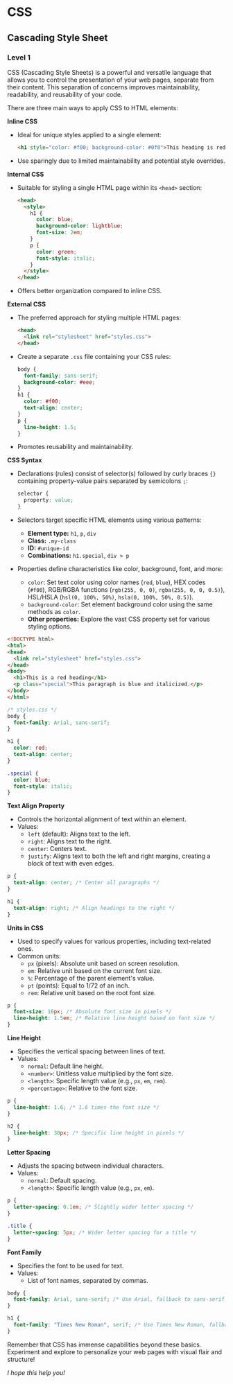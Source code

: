# CSS
## Cascading Style Sheet
### Level 1

CSS (Cascading Style Sheets) is a powerful and versatile language that allows you to control the presentation of your web pages, separate from their content. This separation of concerns improves maintainability, readability, and reusability of your code.

There are three main ways to apply CSS to HTML elements:

**Inline CSS**

- Ideal for unique styles applied to a single element:

  ```html
  <h1 style="color: #f00; background-color: #0f0">This heading is red on green!</h1>
  ```
- Use sparingly due to limited maintainability and potential style overrides.

**Internal CSS**

- Suitable for styling a single HTML page within its `<head>` section:

  ```html
  <head>
    <style>
      h1 {
        color: blue;
        background-color: lightblue;
        font-size: 2em;
      }
      p {
        color: green;
        font-style: italic;
      }
    </style>
  </head>
  ```
- Offers better organization compared to inline CSS.

**External CSS**

- The preferred approach for styling multiple HTML pages:

  ```html
  <head>
    <link rel="stylesheet" href="styles.css">
  </head>
  ```
- Create a separate `.css` file containing your CSS rules:

  ```css
  body {
    font-family: sans-serif;
    background-color: #eee;
  }
  h1 {
    color: #f00;
    text-align: center;
  }
  p {
    line-height: 1.5;
  }
  ```

- Promotes reusability and maintainability.

**CSS Syntax**

- Declarations (rules) consist of selector(s) followed by curly braces `{}` containing property-value pairs separated by semicolons `;`:

  ```css
  selector {
    property: value;
  }
  ```
  
- Selectors target specific HTML elements using various patterns:
  - **Element type:** `h1`, `p`, `div`
  - **Class:** `.my-class`
  - **ID:** `#unique-id`
  - **Combinations:** `h1.special`, `div > p`
- Properties define characteristics like color, background, font, and more:
  - `color`: Set text color using color names (`red`, `blue`), HEX codes (`#f00`), RGB/RGBA functions (`rgb(255, 0, 0)`, `rgba(255, 0, 0, 0.5)`), HSL/HSLA (`hsl(0, 100%, 50%)`, `hsla(0, 100%, 50%, 0.5)`).
  - `background-color`: Set element background color using the same methods as `color`.
  - **Other properties:** Explore the vast CSS property set for various styling options.

```html
<!DOCTYPE html>
<html>
<head>
  <link rel="stylesheet" href="styles.css">
</head>
<body>
  <h1>This is a red heading</h1>
  <p class="special">This paragraph is blue and italicized.</p>
</body>
</html>
```

```css
/* styles.css */
body {
  font-family: Arial, sans-serif;
}

h1 {
  color: red;
  text-align: center;
}

.special {
  color: blue;
  font-style: italic;
}
```

**Text Align Property**

- Controls the horizontal alignment of text within an element.
- Values:
    - `left` (default): Aligns text to the left.
    - `right`: Aligns text to the right.
    - `center`: Centers text.
    - `justify`: Aligns text to both the left and right margins, creating a block of text with even edges.

```css
p {
  text-align: center; /* Center all paragraphs */
}

h1 {
  text-align: right; /* Align headings to the right */
}
```

**Units in CSS**

- Used to specify values for various properties, including text-related ones.
- Common units:
    - `px` (pixels): Absolute unit based on screen resolution.
    - `em`: Relative unit based on the current font size.
    - `%`: Percentage of the parent element's value.
    - `pt` (points): Equal to 1/72 of an inch.
    - `rem`: Relative unit based on the root font size.

```css
p {
  font-size: 16px; /* Absolute font size in pixels */
  line-height: 1.5em; /* Relative line height based on font size */
}
```

**Line Height**

- Specifies the vertical spacing between lines of text.
- Values:
    - `normal`: Default line height.
    - `<number>`: Unitless value multiplied by the font size.
    - `<length>`: Specific length value (e.g., `px`, `em`, `rem`).
    - `<percentage>`: Relative to the font size.

```css
p {
  line-height: 1.6; /* 1.6 times the font size */
}

h2 {
  line-height: 30px; /* Specific line height in pixels */
}
```

**Letter Spacing**

- Adjusts the spacing between individual characters.
- Values:
    - `normal`: Default spacing.
    - `<length>`: Specific length value (e.g., `px`, `em`).

```css
p {
  letter-spacing: 0.1em; /* Slightly wider letter spacing */
}

.title {
  letter-spacing: 5px; /* Wider letter spacing for a title */
}
```

**Font Family**

- Specifies the font to be used for text.
- Values:
    - List of font names, separated by commas.

```css
body {
  font-family: Arial, sans-serif; /* Use Arial, fallback to sans-serif */
}

h1 {
  font-family: "Times New Roman", serif; /* Use Times New Roman, fallback to serif */
}
```

Remember that CSS has immense capabilities beyond these basics. Experiment and explore to personalize your web pages with visual flair and structure!

*I hope this help you!*